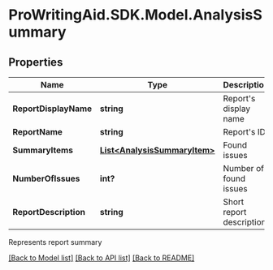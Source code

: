 # ProWritingAid.SDK.Model.AnalysisSummary

## Properties

Name | Type | Description | Notes
------------ | ------------- | ------------- | -------------
**ReportDisplayName** | **string** | Report&#39;s display name | [optional] 
**ReportName** | **string** | Report&#39;s ID | [optional] 
**SummaryItems** | [**List&lt;AnalysisSummaryItem&gt;**](AnalysisSummaryItem.md) | Found issues | [optional] 
**NumberOfIssues** | **int?** | Number of found issues | [optional] 
**ReportDescription** | **string** | Short report description | [optional] 

Represents report summary

[[Back to Model list]](../README.md#documentation-for-models) [[Back to API list]](../README.md#documentation-for-api-endpoints) [[Back to README]](../README.md)

